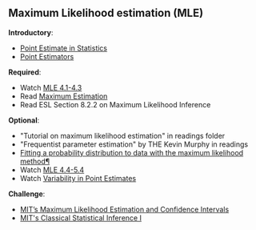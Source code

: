 Maximum Likelihood estimation (MLE)
-----

__Introductory__:

- [Point Estimate in Statistics](http://study.com/academy/lesson/point-estimate-in-statistics-definition-formula-example.html)
- [Point Estimators](https://www.youtube.com/watch?v=4v41z3HwLaM)

__Required__:

- Watch [MLE 4.1-4.3](https://www.youtube.com/watch?v=aHwsEXCk4HA)
- Read [Maximum Estimation](https://onlinecourses.science.psu.edu/stat414/node/191)
- Read ESL Section 8.2.2 on Maximum Likelihood Inference

__Optional__:

- "Tutorial on maximum likelihood estimation" in readings folder
- "Frequentist parameter estimation" by THE Kevin Murphy in readings
- [Fitting a probability distribution to data with the maximum likelihood method¶](http://nbviewer.jupyter.org/github/ipython-books/cookbook-code/blob/master/notebooks/chapter07_stats/05_mlfit.ipynb)
- Watch [MLE 4.4-5.4](https://www.youtube.com/watch?v=aHwsEXCk4HA)
- Watch [Variability in Point Estimates](https://www.youtube.com/watch?v=DNIauUrRIEM)

__Challenge__:

- [MIT’s Maximum Likelihood Estimation and Confidence Intervals](https://www.youtube.com/watch?v=7xJJU5HDCVE)
- [MIT's Classical Statistical Inference I](https://www.youtube.com/watch?v=4UJc0S8APm4)